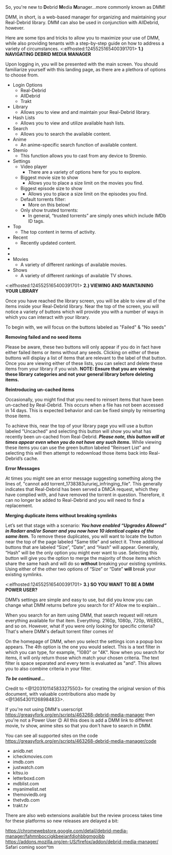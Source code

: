 ##
So, you're new to **D**ebrid **M**edia **M**anager…more commonly known as DMM!

DMM, in short, is a web-based manager for organizing and maintaining your Real-Debrid library. DMM can also be used in conjunction with AllDebrid, however.

Here are some tips and tricks to allow you to maximize your use of DMM, while also providing tenants with a step-by-step guide on how to address a variety of circumstances. 
<:elfhosted:1245525165400391701> 
**1.) NAVIGATING DEBRID MEDIA MANAGER**

Upon logging in, you will be presented with the main screen. You should familiarize yourself with this landing page, as there are a plethora of options to choose from. 

- Login Options
    - Real-Debrid
    - AllDebrid
    - Trakt
- Library
    - Allows you to view and and maintain your Real-Debrid library.
- Hash Lists
    - Allows you to view and utilize available hash lists.
- Search
    - Allows you to search the available content.
- Anime
    - An anime-specific search function of available content.
- Stemio
    - This function allows you to cast from any device to Stremio.
- Settings
    - Video player
        - There are a variety of options here for you to explore.
    - Biggest movie size to show
        - Allows you to place a size limit on the movies you find.
    - Biggest episode size to show
        - Allows you to place a size limit on the episodes you find.
    - Default torrents filter:
        - More on this below!
    - Only show trusted torrents:
        - In general, “trusted torrents” are simply ones which include IMDb ID tags.
- Top
    - The top content in terms of activity.
- Recent
    - Recently updated content.
- <rotating category>
- <rotating category>
- Movies
    - A variety of different rankings of available movies.
- Shows
    - A variety of different rankings of available TV shows.

<:elfhosted:1245525165400391701> 
**2.) VIEWING AND MAINTAINING YOUR LIBRARY**

Once you have reached the library screen, you will be able to view all of the items inside your Real-Debrid library. Near the top of the screen, you will notice a variety of buttons which will provide you with a number of ways in which you can interact with your library. 

To begin with, we will focus on the buttons labeled as "Failed" & "No seeds"

**Removing failed and no seed items**

Please be aware, these two buttons will only appear if you do in fact have either failed items or items without any seeds. Clicking on either of these buttons will display a list of items that are relevant to the label of that button. Once you are viewing either of these lists, you can select and delete these items from your library if you wish. **NOTE: Ensure that you are viewing these library categories and not your general library before deleting items.**

**Reintroducing un-cached items**

Occasionally, you might find that you need to reinsert items that have been un-cached by Real-Debrid. This occurs when a file has not been accessed in 14 days. This is expected behavior and can be fixed simply by reinserting those items.

To achieve this, near the top of your library page you will use a button labeled ”Uncached" and selecting this button will show you what has recently been un-cached from Real-Debrid. ***Please note, this button will at times appear even when you do not have any such items.*** While viewing these items you can use the green button labeled "Reinsert List" and selecting this will then attempt to redownload those items back into Real-Debrid’s cache.

**Error Messages**

At times you might see an error message suggesting something along the lines of, "cannot add torrent_1738383ururiej_infringing_file". This generally indicates that Real-Debrid has been served a DMCA request, which they have complied with, and have removed the torrent in question. Therefore, it can no longer be added to Real-Debrid and you will need to find a replacement.

**Merging duplicate items without breaking symlinks**

Let’s set that stage with a scenario: ***You have enabled “Upgrades Allowed” in Radarr and/or Sonarr and you now have 10 identical copies of the same item.*** To remove these duplicates, you will want to locate the button near the top of the page labeled "Same title" and select it. Three additional buttons that are labeled “Size”, “Date”, and “Hash” will appear. Generally, “Hash” will be the only option you might ever want to use. Selecting this button will give you the option to merge the majority of those items which share the same hash and will do so **without** breaking your existing symlinks. Using either of the other two options of “Size” or “Date” **will** break your existing symlinks.

<:elfhosted:1245525165400391701> 
**3.) SO YOU WANT TO BE A DMM POWER USER?**

DMM’s settings are simple and easy to use, but did you know you can change what DMM returns before you search for it? Allow me to explain…

When you search for an item using DMM, that search request will return everything available for that item. Everything. 2160p, 1080p, 720p, WEBDL, and so on. However, what if you were only looking for specific criteria? That's where DMM's default torrent filter comes in! 

On the homepage of DMM, when you select the settings icon a popup box appears. The 4th option is the one you would select. This is a text filter in which you can type, for example, "1080" or "4K". Now when you search for items, it will only return those which match your chosen criteria. The text filter is space separated and every term is evaluated as "and". This allows you to also combine criteria in your filter.

***To be continued…***

Credit to <@1203101145833275503> for creating the original version of this document, with valuable contributions also made by <@136543011268984833>.

If you're not using DMM's userscript https://greasyfork.org/en/scripts/463268-debrid-media-manager then you're not a Power User 😉  All this does is add a DMM link to different movie, tv show, anime sites so that you don't have to search in DMM.

You can see all supported sites on the code https://greasyfork.org/en/scripts/463268-debrid-media-manager/code

- anidb.net
- icheckmovies.com
- imdb.com
- justwatch.com
- kitsu.io
- letterboxd.com
- mdblist.com
- myanimelist.net
- themoviedb.org
- thetvdb.com
- trakt.tv

There are also web extensions available but the review process takes time for these platforms so new releases are delayed a bit:

https://chromewebstore.google.com/detail/debrid-media-manager/fahmnboccjgkbeeianfdiohbbgmgoibb
https://addons.mozilla.org/en-US/firefox/addon/debrid-media-manager/
Safari coming soon^tm